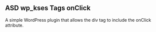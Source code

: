## ASD wp_kses Tags onClick

A simple WordPress plugin that allows the div tag to include the onClick attribute.
